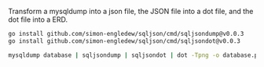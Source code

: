Transform a mysqldump into a json file, the JSON file into a dot file, and the dot file into a ERD.

```bash
go install github.com/simon-engledew/sqljson/cmd/sqljsondump@v0.0.3
go install github.com/simon-engledew/sqljson/cmd/sqljsondot@v0.0.3

mysqldump database | sqljsondump | sqljsondot | dot -Tpng -o database.png && open database.png
```
